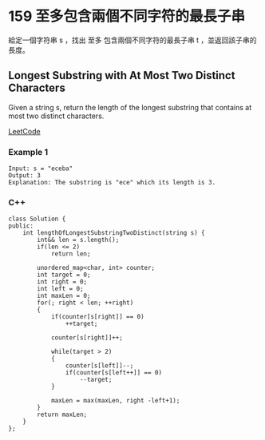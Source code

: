 # 159 至多包含兩個不同字符的最長子串

給定一個字符串 s ，找出 至多 包含兩個不同字符的最長子串 t ，並返回該子串的長度。

## Longest Substring with At Most Two Distinct Characters

Given a string s, return the length of the longest substring that contains at most two distinct characters.

[LeetCode](https://leetcode-cn.com/problems/longest-substring-with-at-most-two-distinct-characters/)

### Example 1

```
Input: s = "eceba"
Output: 3
Explanation: The substring is "ece" which its length is 3.
```

### C++ 

```
class Solution {
public:
    int lengthOfLongestSubstringTwoDistinct(string s) {
        int&& len = s.length();
        if(len <= 2)
            return len;

        unordered_map<char, int> counter;
        int target = 0;
        int right = 0;
        int left = 0;
        int maxLen = 0;
        for(; right < len; ++right)
        {
            if(counter[s[right]] == 0)
                ++target;

            counter[s[right]]++;

            while(target > 2)
            {
                counter[s[left]]--;
                if(counter[s[left++]] == 0)
                    --target;
            }

            maxLen = max(maxLen, right -left+1);            
        }
        return maxLen;
    }
};
```
